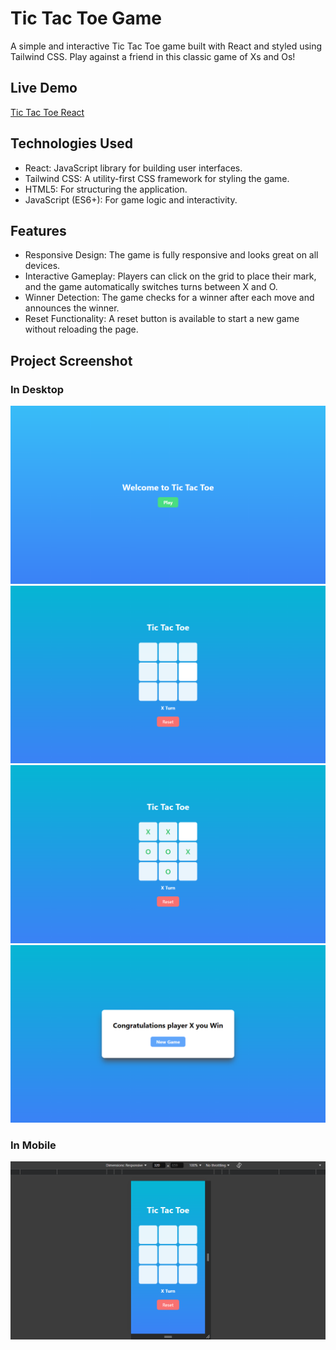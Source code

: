 # Tic Tac Toe Game

A simple and interactive Tic Tac Toe game built with React and styled using Tailwind CSS. Play against a friend in this classic game of Xs and Os!

## Live Demo

[Tic Tac Toe React](https://tic-tac-toe-react-khaki-iota.vercel.app/)

## Technologies Used

- React: JavaScript library for building user interfaces.
- Tailwind CSS: A utility-first CSS framework for styling the game.
- HTML5: For structuring the application.
- JavaScript (ES6+): For game logic and interactivity.


## Features

- Responsive Design: The game is fully responsive and looks great on all devices.
- Interactive Gameplay: Players can click on the grid to place their mark, and the game automatically switches turns between X and O.
- Winner Detection: The game checks for a winner after each move and announces the winner.
- Reset Functionality: A reset button is available to start a new game without reloading the page.


## Project Screenshot

### In Desktop
![Screenshot_1](./src/assets/Projectscreenshot/Screenshots%20(1).png)
![Screenshot_2](./src/assets/Projectscreenshot/Screenshots%20(2).png)
![Screenshot_3](./src/assets/Projectscreenshot/Screenshots%20(3).png)
![Screenshot_4](./src/assets/Projectscreenshot/Screenshots%20(4).png)

### In Mobile
![Screenshot_5](./src/assets/Projectscreenshot/Screenshots%20(5).png)
